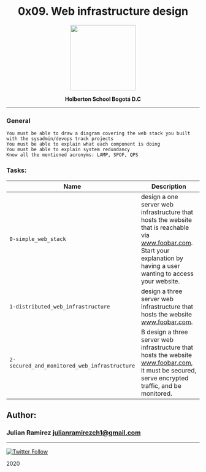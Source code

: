 <H1 align="center"> 0x09. Web infrastructure design </H1>

<p align="center">
   <a href="https://www.linux.org/"><img src="https://cdn.pixabay.com/photo/2013/07/13/13/41/bash-161382_960_720.png" width="170" height="170"/></a>

<p align="center"> 
   <b>Holberton School Bogotá D.C</b>
                
----
<H3> General </H3>
   
    You must be able to draw a diagram covering the web stack you built with the sysadmin/devops track projects
    You must be able to explain what each component is doing
    You must be able to explain system redundancy
    Know all the mentioned acronyms: LAMP, SPOF, QPS



### Tasks:

| Name | Description                    |
| ------------- | ------------------------------ |
| `0-simple_web_stack`      |  design a one server web infrastructure that hosts the website that is reachable via www.foobar.com. Start your explanation by having a user wanting to access your website. |
| `1-distributed_web_infrastructure`      |   design a three server web infrastructure that hosts the website www.foobar.com. |
| `2-secured_and_monitored_web_infrastructure`   | B design a three server web infrastructure that hosts the website www.foobar.com, it must be secured, serve encrypted traffic, and be monitored. |

## Author: 
### Julian Ramirez <julianramirezch1@gmail.com>
----
[![Twitter Follow](https://img.shields.io/twitter/follow/JulianR_30.svg?style=social&label=Follow)](https://twitter.com/JulianR_30)

2020